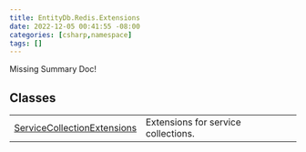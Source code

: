```yaml
---
title: EntityDb.Redis.Extensions
date: 2022-12-05 00:41:55 -08:00
categories: [csharp,namespace]
tags: []
---
```


Missing Summary Doc!
## Classes
<table><tr><td><a href='/posts/csharp.member.entitydb.redis.extensions.servicecollectionextensions/'>ServiceCollectionExtensions</a></td><td>
Extensions for service collections.
</td></tr></table>
